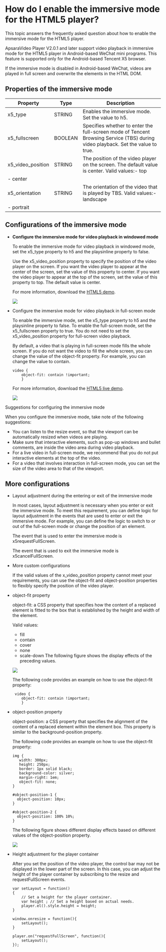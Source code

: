 # How do I enable the immersive mode for the HTML5 player?

This topic answers the frequently asked question about how to enable the immersive mode for the HTML5 player.

ApsaraVideo Player V2.0.1 and later support video playback in immersive mode for the HTML5 player in Android-based WeChat mini programs. This feature is supported only for the Android-based Tencent X5 browser.

If the immersive mode is disabled in Android-based WeChat, videos are played in full screen and overwrite the elements in the HTML DOM.

## Properties of the immersive mode

|Property|Type|Description|
|--------|----|-----------|
|x5\_type|STRING|Enables the immersive mode. Set the value to h5.|
|x5\_fullscreen|BOOLEAN|Specifies whether to enter the full-screen mode of Tencent Browsing Service \(TBS\) during video playback. Set the value to true.|
|x5\_video\_position|STRING|The position of the video player on the screen. The default value is center. Valid values:-   top
-   center |
|x5\_orientation|STRING|The orientation of the video that is played by TBS. Valid values:-   landscape
-   portrait |

## Configurations of the immersive mode

-   **Configure the immersive mode for video playback in windowed mode**

    To enable the immersive mode for video playback in windowed mode, set the x5\_type property to h5 and the playsinline property to false.

    Use the x5\_video\_position property to specify the position of the video player on the screen. If you want the video player to appear at the center of the screen, set the value of this property to center. If you want the video player to appear at the top of the screen, set the value of this property to top. The default value is center.

    For more information, download the [HTML5 demo](https://github.com/alilmq/h5demo).

    ![](https://static-aliyun-doc.oss-accelerate.aliyuncs.com/assets/img/en-US/3967426261/p190051.png)

-   Configure the immersive mode for video playback in full-screen mode

    To enable the immersive mode, set the x5\_type property to h5 and the playsinline property to false. To enable the full-screen mode, set the x5\_fullscreen property to true. You do not need to set the x5\_video\_position property for full-screen video playback.

    By default, a video that is playing in full-screen mode fills the whole screen. If you do not want the video to fill the whole screen, you can change the value of the object-fit property. For example, you can change the value to contain.

    ```
    video {
        object-fit: contain !important;
        }            
    ```

    For more information, download the [HTML5 live demo](https://github.com/alilmq/h5livedemo).

    ![](https://static-aliyun-doc.oss-accelerate.aliyuncs.com/assets/img/en-US/3967426261/p190052.png)


Suggestions for configuring the immersive mode

When you configure the immersive mode, take note of the following suggestions:

-   You can listen to the resize event, so that the viewport can be automatically resized when videos are playing.
-   Make sure that interactive elements, such as pop-up windows and bullet comments, are inside the video area during video playback.
-   For a live video in full-screen mode, we recommend that you do not put interactive elements at the top of the video.
-   For a video that involves interaction in full-screen mode, you can set the size of the video area to that of the viewport.

## More configurations

-   Layout adjustment during the entering or exit of the immersive mode

    In most cases, layout adjustment is necessary when you enter or exit the immersive mode. To meet this requirement, you can define logic for layout adjustment in the events that are used to enter or exit the immersive mode. For example, you can define the logic to switch to or out of the full-screen mode or change the position of an element.

    The event that is used to enter the immersive mode is x5requestFullScreen.

    The event that is used to exit the immersive mode is x5cancelFullScreen.

-   More custom configurations

    If the valid values of the x\_video\_position property cannot meet your requirements, you can use the object-fit and object-position properties to flexibly specify the position of the video player.

-   object-fit property

    object-fit: a CSS property that specifies how the content of a replaced element is fitted to the box that is established by the height and width of the element.

    Valid values:

    -   fill
    -   contain
    -   cover
    -   none
    -   scale-down
    The following figure shows the display effects of the preceding values.

    ![](https://static-aliyun-doc.oss-accelerate.aliyuncs.com/assets/img/en-US/0400677161/p190053.png)

    The following code provides an example on how to use the object-fit property:

    ```
     video {
        object-fit: contain !important;
        }            
    ```

-   object-position property

    object-position: a CSS property that specifies the alignment of the content of a replaced element within the element box. This property is similar to the background-position property.

    The following code provides an example on how to use the object-fit property:

    ```
    img {
       width: 300px;
       height: 250px;
       border: 1px solid black;
       background-color: silver;
       margin-right: 1em;
       object-fit: none;
    }
    
    #object-position-1 {
      object-position: 10px;
    }
    
    #object-position-2 {
      object-position: 100% 10%;
    }       
    ```

    The following figure shows different display effects based on different values of the object-position property.

    ![](https://static-aliyun-doc.oss-accelerate.aliyuncs.com/assets/img/en-US/0400677161/p190054.png)

-   Height adjustment for the player container

    After you set the position of the video player, the control bar may not be displayed in the lower part of the screen. In this case, you can adjust the height of the player container by subscribing to the resize and requestFullScreen events.

    ```
    var setLayout = function()
    {    
        // Set a height for the player container.
        var height ; // Set a height based on actual needs.
        player.el().style.height = height;
    }
    
    window.onresize = function(){
        setLayout();
    }
    
    player.on("requestFullScreen", function(){
        setLayout();
    });  
    ```


